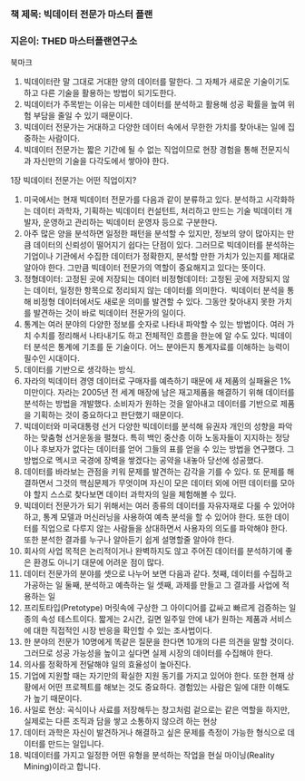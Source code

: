 ### 책 제목: 빅데이터 전문가 마스터 플랜
### 지은이: THED 마스터플랜연구소

북마크
1. 빅데이터란 말 그대로 거대한 양의 데이터를 말한다. 그 자체가 새로운 기술이기도 하고 다른 기술을 활용하는 방법이 되기도한다.
2. 빅데이터가 주목받는 이유는 미세한 데이터를 분석하고 활용해 성공 확률을 높여 위험 부담을 줄일 수 있기 때문이다.
3. 빅데이터 전문가는 거대하고 다양한 데이터 속에서 무한한 가치를 찾아내는 일에 집중하는 사람이다.
4. 빅데이터 전문가는 짧은 기간에 될 수 없는 직업이므로 현장 경험을 통해 전문지식과 자신만의 기술을 다각도에서 쌓아야 한다.

1장 빅데이터 전문가는 어떤 직업이지?
1. 미국에서는 현재 빅데이터 전문가를 다음과 같이 분류하고 있다. 분석하고 시각화하는 데이터 과학자, 기획하는 빅데이터 컨설턴트, 처리하고 만드는 기술 빅데이터 개발자, 운영하고 관리하는 빅데이터 운영자 등으로 구분한다.
2. 아주 많은 양을 분석하면 일정한 패턴을 분석할 수 있지만, 정보의 양이 많아지는 만큼 데이터의 신뢰성이 떨어지기 쉽다는 단점이 있다. 그러므로 빅데이터를 분석하는 기업이나 기관에서 수집한 데이터가 정확한지, 분석할 만한 가치가 있는지를 제대로 알아야 한다. 그만큼 빅데이터 전문가의 역할이 중요해지고 있다는 뜻이다.
3. 정형데이터: 고정된 곳에 저장되는 데이터 비정형데이터: 고정된 곳에 저장되지 않는 데이터, 일정한 항목으로 정리되지 않는 데이터를 의미한다.  빅데이터 분석을 통해 비정형 데이터에서도 새로운 의미를 발견할 수 있다. 그동안 찾아내지 못한 가치를 발견하는 것이 바로 빅데이터 전문가의 일이다.
4. 통계는 여러 분야의 다양한 정보를 숫자로 나타내 파악할 수 있는 방법이다. 여러 가치 수치를 정리해서 나타내기도 하고 전체적인 흐름을 한눈에 알 수도 있다. 빅데이터 분석은 통계에 기초를 둔 기술이다. 어느 분야든지 통계자료를 이해하는 능력이 필수인 시대이다.
5. 데이터를 기반으로 생각하는 방식.
6. 자라의 빅데이터 경영 데이터로 구매자를 예측하기 때문에 새 제품의 실패율은 1% 미만이다. 자라는 2005년 전 세계 매장에 남은 재고제품을 해결하기 위해 데이터를 분석하는 방법을 개발했다. 소비자가 원하는 것을 알아내고 데이터를 기반으로 제품을 기획하는 것이 중요하다고 판단했기 때문이다.
7. 빅데이터와 미국대통령 선거 다양한 빅데이터를 분석해 유권자 개인의 성향을 파악하는 맞춤형 선거운동을 펼쳤다. 특히 백인 중산층 이하 노동자들이 지지하는 정당이나 후보자가 없다는 데이터를 얻어 그들의 표를 얻을 수 있는 방법을 연구했다. 그 방법으로 멕시코 국경에 장벽을 쌓겠다는 공약을 내놓아 당선에 성공했다.
8. 데이터를 바라보는 관점을 키워 문제를 발견하는 감각을 기를 수 있다. 또 문제를 해결하면서 그것의 핵심문제가 무엇이며 자신이 모은 데이터 외에 어떤 데이터를 모아야 할지 스스로 찾다보면 데이터 과학자의 일을 체험해볼 수 있다.
9. 빅데이터 전문가가 되기 위해서는 여러 종류의 데이터를 자유자재로 다룰 수 있어야 하고, 통계 모델과 머신러닝을 사용하여 예측 분석을 할 수 있어야 한다. 또한 데이터를 직업으로 다루지 않는 사람들을 상대하면서 사용자의 의도를 파악해야 한다. 또한 분석한 결과를 누구나 알아듣기 쉽게 설명할줄 알아야 한다.
10. 회사의 사업 목적은 논리적이거나 완벽하지도 않고 주어진 데이터를 분석하기에 좋은 환경도 아니기 대문에 어려운 점이 많다.
11. 데이터 전문가의 분야를 셋으로 나누어 보면 다음과 같다. 첫째, 데이터를 수집하고 가공하는 일 둘째, 분석하고 예측하는 일 셋째, 과제를 만들고 그 결과를 사업에 적용하는 일
12. 프리토타입(Pretotype) 머릿속에 구상한 그 아이디어를 값싸고 빠르게 검증하는 일종의 속성 테스트이다. 짧게는 2시간, 길면 일주일 안에 내가 원하는 제품과 서비스에 대한 직접적인 시장 반응을 확인할 수 있는 조사법이다.
13. 한 분야의 전문가 10명에게 똑같은 질문을 한다면 10개의 다른 의견을 말할 것이다. 그러므로 성공 가능성을 높이고 싶다면 실제 시장의 데이터를 수집해야 한다. 
14. 의사를 정확하게 전달해야 일의 효율성이 높아진다.
15. 기업에 지원할 때는 자기만의 확실한 지원 동기를 가지고 있어야 한다. 또한 현재 상황에서 어떤 프로젝트를 해보는 것도 중요하다. 경험있는 사람은 일에 대한 이해도가 높기 때문이다.
16. 사일로 현상: 곡식이나 사료를 저장해두는 창고처럼 겉으로는 같은 역할을 하지만, 실제로는 다른 조직과 담을 쌓고 소통하지 않으려 하는 현상
17. 데이터 과학은 자신이 발견하거나 해결하고 싶은 문제를 측정이 가능한 형식으로 데이터를 만드는 일입니다.
18. 빅데이터를 가지고 일정한 어떤 유형을 분석하는 작업을 현실 마이닝(Reality Mining)이라고 합니다. 

